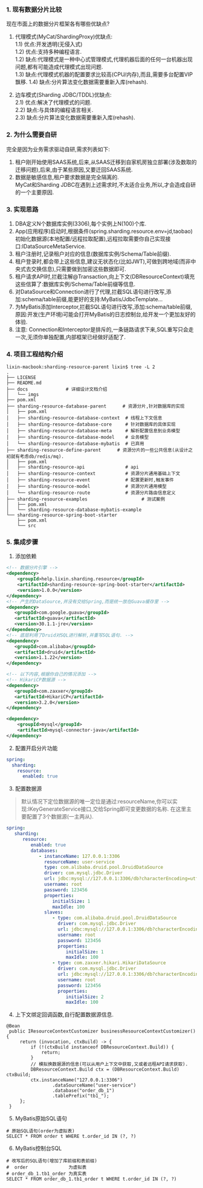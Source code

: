 ### 1. 现有数据分片比较
现在市面上的数据分片框架各有哪些优缺点?
1) 代理模式(MyCat/ShardingProxy)优缺点:        
   1.1) 优点:开发透明(无侵入式)   
   1.2) 优点:支持多种编程语言.       
   1.2) 缺点:代理模式是一种中心式管理模式,代理机器后面的任何一台机器出现问题,都有可能造成代理模式出现问题.       
   1.3) 缺点:代理模式机器的配置要求比较高(CPU/内存),而且,需要多台配置VIP飘移.
   1.4) 缺点:分片算法变化数据需要重新入库(rehash). 

3) 边车模式(Sharding JDBC/TDDL)优缺点:         
   2.1) 优点:解决了代理模式的问题.     
   2.2) 缺点:与具体的编程语言相关.  
   2.3) 缺点:分片算法变化数据需要重新入库(rehash).

### 2. 为什么需要自研
完全是因为业务需求驱动自研,需求列表如下:
1) 租户刚开始使用SAAS系统,后来,从SAAS迁移到自家机房独立部署(涉及数取的迁移问题),后来,由于某些原因,又要迁回SAAS系统.        
2) 数据是敏感信息,租户要求数据是完全隔离的.   
MyCat和Sharding JDBC在遇到上述需求时,不太适合业务,所以,才会造成自研的一个主要原因.    

### 3. 实现思路
1) DBA定义N个数据库实例(3306),每个实例上N(100)个库.     
2) App(应用程序)启动时,根据条件(spring.sharding.resource.env=jd,taobao)初始化数据源(本地配置/远程拉取配置),远程拉取需要你自己实现接口:IDataSourceMetaService.            
3) 租户注册时,记录租户对应的信息(数据库实例/Schema/Table前缀).   
4) 租户登录时,都会带上这些信息,建议无状态化(比如JWT),可做到跨地域(而非中央式去交换信息),只需要做到加密这些数据即可.         
5) 租户请求API时,拦截注解@Transaction,向上下文(DBResourceContext)填充这些信算了:数据库实例/Schema/Table前缀等信息.      
6) 对DataSource和Connection进行了代理,拦截SQL语句进行改写,添加:schema/table前缀,能更好的支持:MyBatis/JdbcTemplate...   
7) 为MyBatis添加Interceptor,拦截SQL语句进行改写,添加:schema/table前缀,原因:开发(生产环境)可能会打开MyBatis的日志控制台,给开发一个更加友好的体验.       
8) 注意: Connection和Interceptor是排斥的,一条链路请求下来,SQL重写只会走一次,无须你单独配置,内部框架已经做好适配了.          

### 4. 项目工程结构介绍

```shell
lixin-macbook:sharding-resource-parent lixin$ tree -L 2
.
├── LICENSE
├── README.md
├── docs              # 详细设计文档介绍
│   └── imgs
├── pom.xml
├── sharding-resource-database-parent      # 资源分片,针对数据库的实现
│   ├── pom.xml
│   ├── sharding-resource-database-context  # 线程上下文信息
│   ├── sharding-resource-database-core     # 针对数据库的具体实现
│   ├── sharding-resource-database-meta     # 解析配置信息到业务模型
│   ├── sharding-resource-database-model    # 业务模型
│   └── sharding-resource-database-mybatis  # 已弃用
├── sharding-resource-define-parent      # 资源分片的一些公共信息(从设计之初就有考虑db/redis/mq).
│   ├── pom.xml
│   ├── sharding-resource-api               # api
│   ├── sharding-resource-context           # 资源分片通用基础上下文
│   ├── sharding-resource-event             # 配置更新时,触发事件
│   ├── sharding-resource-model             # 资源分片通用模型
│   └── sharding-resource-route             # 资源分片路由信息定义
├── sharding-resource-examples                    # 测试案例
│   ├── pom.xml
│   └── sharding-resource-database-mybatis-example
└── sharding-resource-spring-boot-starter
    ├── pom.xml
    └── src
```

### 5. 集成步骤

1) 添加依赖

```xml
<!-- 数据分片引擎 -->
<dependency>
    <groupId>help.lixin.sharding.resource</groupId>
    <artifactId>sharding-resource-spring-boot-starter</artifactId>
    <version>1.0.0</version>
</dependency>
<!-- 产生的DataSource,并没有交给Spring,而是统一放在Guava缓存里 -->
<dependency>
   <groupId>com.google.guava</groupId>
   <artifactId>guava</artifactId>
   <version>30.1.1-jre</version>
</dependency>
<!-- 底层利用了Druid对SQL进行解析,并重写SQL语句. --> 
<dependency>
   <groupId>com.alibaba</groupId>
   <artifactId>druid</artifactId>
   <version>1.1.22</version>
</dependency>

<!-- 以下内容,根据你自己的情况添加 -->
<!-- HikariCP数据源 -->
<dependency>
   <groupId>com.zaxxer</groupId>
   <artifactId>HikariCP</artifactId>
   <version>3.2.0</version>
</dependency>

<dependency>
    <groupId>mysql</groupId>
    <artifactId>mysql-connector-java</artifactId>
</dependency>
```

2) 配置开启分片功能

```yaml
spring:
  sharding:
    resource:
      enabled: true
```

3) 配置数据源

> 默认情况下定位数据源的唯一定位是通过:resourceName,你可以实现:IKeyGenerateService接口,交给Spring即可变更数据的名称.
> 在这里主要配置了3个数据源(一主两从). 

```yaml
spring:
   sharding:
      resource:
         enabled: true
         databases:
            - instanceName: 127.0.0.1:3306
              resourceName: user-service
              type: com.alibaba.druid.pool.DruidDataSource
              driver: com.mysql.jdbc.Driver
              url: jdbc:mysql://127.0.0.1:3306/db?characterEncoding=utf-8&useSSL=false
              username: root
              password: 123456
              properties:
                 initialSize: 1
                 maxIdle: 100
              slaves:
                 - type: com.alibaba.druid.pool.DruidDataSource
                   driver: com.mysql.jdbc.Driver
                   url: jdbc:mysql://127.0.0.1:3306/db?characterEncoding=utf-8&useSSL=false
                   username: root
                   password: 123456
                   properties:
                      initialSize: 1
                      maxIdle: 100
                 - type: com.zaxxer.hikari.HikariDataSource
                   driver: com.mysql.jdbc.Driver
                   url: jdbc:mysql://127.0.0.1:3306/db?characterEncoding=utf-8&useSSL=false
                   username: root
                   password: 123456
                   properties:
                      initialSize: 2
                      maxIdle: 100

```
4) 上下文绑定回调函数,自行配置数据源信息.
```
@Bean
 public IResourceContextCustomizer businessResourceContextCustomizer() {
     return (invocation, ctxBuild) -> {
         if (!(ctxBuild instanceof DBResourceContext.Build)) {
             return;
         }
         // 模拟换数据源的信息(可以从用户上下文中获取,又或者远程API请求获取).
         DBResourceContext.Build ctx = (DBResourceContext.Build) ctxBuild;
         ctx.instanceName("127.0.0.1:3306")
                 .dataSourceName("user-service")
                 .database("order_db_1")
                 .tablePrefix("tb1_");
     };
 }
```

5) MyBatis原始SQL语句
```
# 原始SQL语句(order为虚拟表)
SELECT * FROM order t WHERE t.order_id IN (?, ?)
```

6) MyBatis控制台SQL
```
# 改写后的SQL语句(增加了库前缀和表前缀)
#  order               为虚拟表
# order_db_1.tb1_order 为真实表
SELECT * FROM order_db_1.tb1_order t WHERE t.order_id IN (?, ?)
```